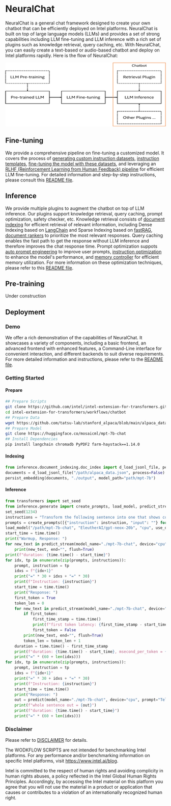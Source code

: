 NeuralChat
============

NeuralChat is a general chat framework designed to create your own chatbot that can be efficiently deployed on Intel platforms. NeuralChat is built on top of large language models (LLMs) and provides a set of strong capabilities including LLM fine-tuning and LLM inference with a rich set of plugins such as knowledge retrieval, query caching, etc. With NeuralChat, you can easily create a text-based or audio-based chatbot and deploy on Intel platforms rapidly. Here is the flow of NeuralChat:

<a target="_blank" href="neuralchat.png">
<p align="center">
  <img src="neuralchat.png" alt="NeuralChat" width=600 height=200>
</p>
</a>

## Fine-tuning

We provide a comprehensive pipeline on fine-tuning a customized model. It covers the process of [generating custom instruction datasets](./fine_tuning/instruction_generator/), [instruction templates](./fine_tuning/instruction_template), [fine-tuning the model with these datasets](./fine_tuning/instruction_tuning_pipeline/), and leveraging an [RLHF (Reinforcement Learning from Human Feedback) pipeline](./fine_tuning/rlhf_learning_pipeline/) for efficient LLM fine-tuning. For detailed information and step-by-step instructions, please consult this [README file](./fine_tuning/README.md).


## Inference

We provide multiple plugins to augment the chatbot on top of LLM inference. Our plugins support knowledge retrieval, query caching, prompt optimization, safety checker, etc. Knowledge retrieval consists of [document indexing](./inference/document_indexing/README.md) for efficient retrieval of relevant information, including Dense Indexing based on [LangChain](https://github.com/hwchase17/langchain) and Sparse Indexing based on [fastRAG](https://github.com/IntelLabs/fastRAG), [document rankers](./inference/document_ranker/) to prioritize the most relevant responses. Query caching enables the fast path to get the response without LLM inference and therefore improves the chat response time. Prompt optimization suppots [auto prompt engineering](./inference/auto_prompt/) to improve user prompts, [instruction optimization](./inference/instruction_optimization/) to enhance the model's performance, and [memory controller](./inference/memory_controller/) for efficient memory utilization. For more information on these optimization techniques, please refer to this [README file](./inference/README.md).


## Pre-training

Under construction

## Deployment

### Demo

We offer a rich demonstration of the capabilities of NeuralChat. It showcases a variety of components, including a basic frontend, an advanced frontend with enhanced features, a Command-Line interface for convenient interaction, and different backends to suit diverse requirements. For more detailed information and instructions, please refer to the [README file](./demo/README.md).

### Getting Started
#### Prepare
```bash
## Prepare Scripts
git clone https://github.com/intel/intel-extension-for-transformers.git
cd intel-extension-for-transformers/workflows/chatbot
## Prepare Data
wget https://github.com/tatsu-lab/stanford_alpaca/blob/main/alpaca_data.json
## Prepare Model
git clone https://huggingface.co/mosaicml/mpt-7b-chat
## Install Dependencies
pip install langchain chromadb PyPDF2 farm-haystack==1.14.0
```

#### Indexing
```python
from inference.document_indexing.doc_index import d_load_jsonl_file, persist_embedding
documents = d_load_jsonl_file("/path/alpaca_data.json", process=False)
persist_embedding(documents, "./output", model_path="path/mpt-7b")
```

#### Inference
```python
from transformers import set_seed
from inference.generate import create_prompts, load_model, predict_stream
set_seed(1234)
instructions = "Transform the following sentence into one that shows contrast. The tree is rotten."
prompts = create_prompts([{"instruction": instruction, "input": ""} for instruction in instructions])
load_model("/path/mpt-7b-chat", "EleutherAI/gpt-neox-20b", "cpu", use_deepspeed=False)
start_time = time.time()
print("Warmup, Response: ")
for new_text in predict_stream(model_name="./mpt-7b-chat", device="cpu", prompt="Tell me about Intel Xeon.", temperature=0.1, top_p=0.75, top_k=40, repetition_penalty=1.1, num_beams=0, max_new_tokens=128, do_sample=True, use_hpu_graphs=False, use_cache=True, num_return_sequences=1):
    print(new_text, end="", flush=True)
print(f"duration: {time.time() - start_time}")
for idx, tp in enumerate(zip(prompts, instructions)):
    prompt, instruction = tp
    idxs = f"{idx+1}"
    print("=" * 30 + idxs + "=" * 30)
    print(f"Instruction: {instruction}")
    start_time = time.time()
    print("Response: ")
    first_token = True
    token_len = 0
    for new_text in predict_stream(model_name="./mpt-7b-chat", device="cpu", prompt="Tell me about Intel Xeon.", temperature=0.1, top_p=0.75, top_k=40, repetition_penalty=1.1, num_beams=0, max_new_tokens=128, do_sample=True, use_hpu_graphs=False, use_cache=True, num_return_sequences=1):
        if first_token:
            first_time_stamp = time.time()
            print(f"first token latency: {first_time_stamp - start_time}")
            first_token = False
        print(new_text, end="", flush=True)
        token_len = token_len + 1
    duration = time.time() - first_time_stamp
    print(f"duration: {time.time() - start_time}, msecond_per_token = {duration*1000/(token_len-1)}")
    print("=" * (60 + len(idxs)))
for idx, tp in enumerate(zip(prompts, instructions)):
    prompt, instruction = tp
    idxs = f"{idx+1}"
    print("=" * 30 + idxs + "=" * 30)
    print(f"Instruction: {instruction}")
    start_time = time.time()
    print("Response: ")
    out = predict(model_name="./mpt-7b-chat", device="cpu", prompt="Tell me about Intel Xeon.", temperature=0.1, top_p=0.75, top_k=40, repetition_penalty=1.1, num_beams=0, max_new_tokens=128, do_sample=True, use_hpu_graphs=False, use_cache=True, num_return_sequences=1) 
    print(f"whole sentence out = {out}")
    print(f"duration: {time.time() - start_time}")
    print("=" * (60 + len(idxs)))
```
### Disclaimer

Please refer to [DISCLAIMER](./DISCLAIMER) for details. 

The WODKFLOW SCRIPTS are not intended for benchmarking Intel platforms. For any performance and/or benchmarking information on specific Intel platforms, visit https://www.intel.ai/blog.

Intel is committed to the respect of human rights and avoiding complicity in human rights abuses, a policy reflected in the Intel Global Human Rights Principles. Accordingly, by accessing the Intel material on this platform you agree that you will not use the material in a product or application that causes or contributes to a violation of an internationally recognized human right. 
